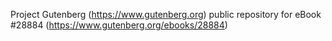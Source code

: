 Project Gutenberg (https://www.gutenberg.org) public repository for eBook #28884 (https://www.gutenberg.org/ebooks/28884)

